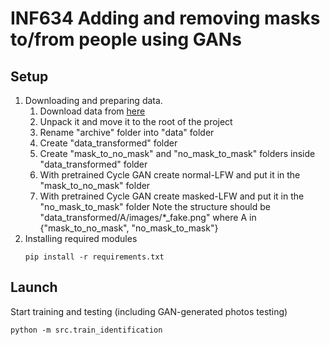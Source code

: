 # INF634 Adding and removing masks to/from people using GANs 

## Setup
1. Downloading and preparing data.
   1. Download data from [here](https://www.kaggle.com/datasets/akashguna/lfw-dataset-with-masks)
   2. Unpack it and move it to the root of the project
   3. Rename "archive" folder into "data" folder
   4. Create "data_transformed" folder
   5. Create "mask_to_no_mask" and "no_mask_to_mask" folders inside "data_transformed" folder
   6. With pretrained Cycle GAN create normal-LFW and put it in the "mask_to_no_mask" folder
   7. With pretrained Cycle GAN create masked-LFW and put it in the "no_mask_to_mask" folder
   Note the structure should be "data_transformed/A/images/*_fake.png" where A in {"mask_to_no_mask", "no_mask_to_mask"}
2. Installing required modules
    ```
    pip install -r requirements.txt
    ```

## Launch
Start training and testing (including GAN-generated photos testing)
```
python -m src.train_identification
```
